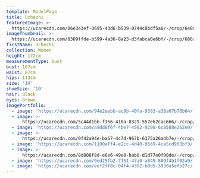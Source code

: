 ```yaml
---
template: ModelPage
title: Uchechi
featuredImage: >-
  https://ucarecdn.com/06e3e3ef-0695-43d6-b539-0744c8bdf5a6/-/crop/640x266/0,18/-/preview/
imageThumbnail: >-
  https://ucarecdn.com/8309ffde-b599-4a36-8a23-d3fabca0e6bf/-/crop/686x993/47,0/-/preview/
firstName: Uchechi
collection: Women
height: 172cm
measurementType: bust
bust: 107cm
waist: 87cm
hips: 113cm
size: '14'
shoeSize: '10'
hair: Black
eyes: Brown
imagePortfolio:
  - image: 'https://ucarecdn.com/94e2eebb-ac9b-40fa-9383-a38a67b70b64/'
  - image: >-
      https://ucarecdn.com/5c44d1bb-f366-416a-8329-557e62cac666/-/crop/592x925/45,105/-/preview/
  - image: 'https://ucarecdn.com/a9dd8f6f-4be7-4562-9298-6c8588e262e9/'
  - image: >-
      https://ucarecdn.com/0f42a94e-ba67-4c7d-967b-6375a26a4b7e/-/crop/733x1043/0,57/-/preview/
  - image: 'https://ucarecdn.com/1100aff4-e2cc-4d40-9569-4ca5cd903bf3/'
  - image: >-
      https://ucarecdn.com/8d808f8d-e6e6-49e0-bab0-d1d77e0f90de/-/crop/682x992/28,84/-/preview/
  - image: 'https://ucarecdn.com/9ed25fb2-7351-47a0-a849-809f4b1f02a9/'
  - image: 'https://ucarecdn.com/eef2ff8c-04f4-4302-b0d5-3930a5efb27c/'
---
```



